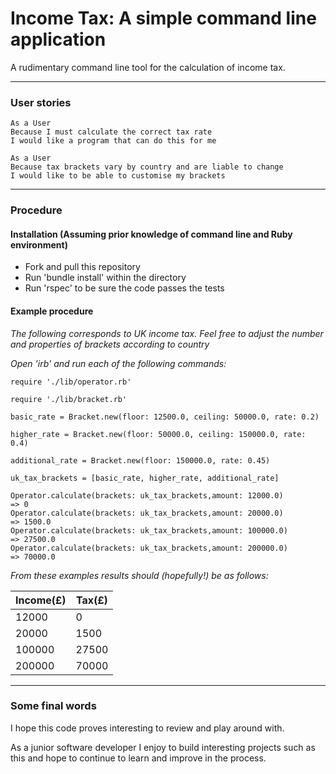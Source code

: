 # Income Tax: A simple command line application

A rudimentary command line tool for the calculation of income tax.

---
### User stories

```
As a User
Because I must calculate the correct tax rate
I would like a program that can do this for me

As a User
Because tax brackets vary by country and are liable to change
I would like to be able to customise my brackets
```

---
### Procedure

#### Installation (Assuming prior knowledge of command line and Ruby environment)
- Fork and pull this repository
- Run 'bundle install' within the directory
- Run 'rspec' to be sure the code passes the tests

#### Example procedure
*The following corresponds to UK income tax. Feel free to*
*adjust the number and properties of brackets according to country*

*Open 'irb' and run each of the following commands:*

```
require './lib/operator.rb'

require './lib/bracket.rb'

basic_rate = Bracket.new(floor: 12500.0, ceiling: 50000.0, rate: 0.2)

higher_rate = Bracket.new(floor: 50000.0, ceiling: 150000.0, rate: 0.4)

additional_rate = Bracket.new(floor: 150000.0, rate: 0.45)

uk_tax_brackets = [basic_rate, higher_rate, additional_rate]

Operator.calculate(brackets: uk_tax_brackets,amount: 12000.0)
=> 0
Operator.calculate(brackets: uk_tax_brackets,amount: 20000.0)
=> 1500.0
Operator.calculate(brackets: uk_tax_brackets,amount: 100000.0)
=> 27500.0
Operator.calculate(brackets: uk_tax_brackets,amount: 200000.0)
=> 70000.0
```


*From these examples results should (hopefully!) be as follows:*

|Income(£)| Tax(£)       |
|---------|--------------|
| 12000   | 0            |
| 20000   | 1500         |
| 100000  | 27500        |
| 200000   | 70000        |

---

### Some final words

I hope this code proves interesting to review and play around with.

As a junior software developer I enjoy to build interesting projects such as this
and hope to continue to learn and improve in the process.
